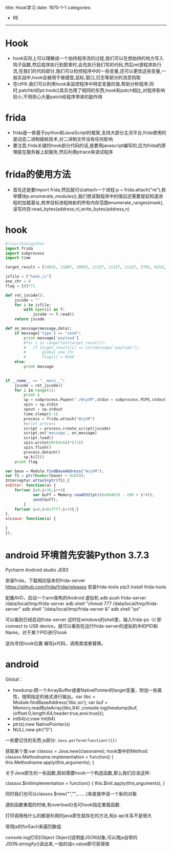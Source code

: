 title: Hook学习
date: 1970-1-1
categories: 
- RE
---

# Hook

- hook实际上可以理解成一个劫持程序流的过程,我们可以在想劫持的地方写入钩子函数,然后程序执行到那里时,会先执行我们写的代码,然后ret源程序执行流,在我们的代码部分,我们可以检控程序中的一些变量,还可以更改这些变量,一般实战中,hook会被用于做键盘,鼠标,窗口,日志等部分的消息钩取
- 在ctf中,我们可以利用hook来监控程序中特定变量的值,帮助分析程序,同时,patchkit的pt.hook()其实也用了相同的东西,hook和patch相比,对程序影响较小,不用担心大量patch给程序带来的副作用
  
# frida

- frida是一款基于python和JavaScript的框架,支持大部分主流平台,frida使用的是动态二进制插桩技术,对二进制文件没有任何影响
- 要注意,frida关键的hook部分代码的话,是要用javascript编写的,应为frida的原理是在服务器上起服务,然后利用ptrace来调试程序
  
# frida的使用方法

- 首先还是要import frida,然后就可以attach一个进程:p = frida.attach("re"),枚举模块p.enumerate_modules(),我们想读取程序中的值后还需要提前知道进程的加载基址,枚举目标进程映射的所有内存范围enumerate_ranges(mask),读写内存:read_bytes(address,n),write_bytes(address,n)

# hook

```python
#!/usr/bin/python
import frida
import subprocess
import time

target_result = [14035, 11007, 10955, 11157, 11157, 11157, 5791, 6253, 6359, 5649, 6359, 11157, 11299, 11433, 5649, 5649, 6359, 11007, 6217, 6395, 10955, 10865, 5941, 6359, 5649, 10955, 5597, 6359, 11299, 5791, 5597, 11157, 5791, 5483, 6253, 11007, 5649, 5649, 5597, 11007, 11299, 10955, 5597, 5597, 6253, 6217, 11157, 5483, 5941, 6395, 6395, 10865, 11007, 5941, 11299, 5597, 6359, 10865, 6359, 6359, 11299, 11007, 5483, 11299, 5791, 13743, 11433, 12981, 11007, 12345, 0, 0]

jsfile = ["hook.js"]
one_chr = 0
flag = [0]*71

def ret_jscode():
	jscode = ""
	for i in jsfile:
		with open(i) as f:
			jscode += f.read()
	return jscode

def on_message(message,data):
	if message['type'] == "send":
		print message['payload']
		#for i in range(len(target_result)):
		#	if target_result[i] == int(message['payload']):
		#		global one_chr
		#		flag[i] = 0x66
	else:
		print message
	

if __name__ == "__main__":
	jscode = ret_jscode()
	for i in range(1):
		print i
		sp = subprocess.Popen("./WcyVM",stdin = subprocess.PIPE,stdout = subprocess.PIPE)
		spin = sp.stdin
		spout = sp.stdout
		time.sleep(0.5)	
		process = frida.attach("WcyVM")
		#print process
		script = process.create_script(jscode)
		script.on('message', on_message)
		script.load()
		spin.write(chr(0x66)*(71))
		spin.flush()
		process.detach()
		sp.kill()
	print flag
```

```js
var base = Module.findBaseAddress("WcyVM");
var f1 = ptr(Number(base) + 0xD59);
Interceptor.attach(ptr(f1),{
onEnter: function(a) {
	for(var i=0;i<36;i++){
        	var buff = Memory.readU32(ptr(0x604620 - 280 + i*4));
        	send(buff);
        }
	for(var i=0;i<0xffff;i++){;}
},
onLeave: function(a) {
	
}
});
```

# android 环境首先安装Python 3.7.3

Pycharm 
Android studio
JEB3

安装frida，下载相应版本的frida-server
https://github.com/frida/frida/releases
安装frida-tools 
pip3 install frida-tools

配置AVD，启动一个arm架构的Android 虚拟机
adb push frida-server /data/local/tmp/frida-server
adb shell "chmod 777 /data/local/tmp/frida-server"
adb shell "/data/local/tmp/frida-server &"
adb shell "ps"

可以看到已经启动frida-server 
这时在windows的shell里，输入frida-ps -U
即connect to USB device，就可以看到在运行frida-server的虚拟机中的PID和Name，对于某个PID进行hook

逆向寻找hook位置
编写js代码，调用类或者替换。

# android

Global：
- hexdump:把一个ArrayBuffer或者NativePointer的target变量，附加一些属性，按照指定的格式进行输出。var libc = Module.findBaseAddress('libc.so'); var buf = Memory.readByteArray(libc,64) ;console.log(hexdump(buf,{offset:0,length:64,header:true,ansi:true}));
- int64(v):new Int(64)
- ptr(s):new NativePointer(s)
- NULL:new ptr("0")

一些要记住的东西 js部分:
`Java.perform(function(){})`

获取某个类:var classxx = Java.new(classname);
hook类中的Method:
classxx.Methodname.implementation = function() {
	this.Methodname.apply(this,arguments);
}

关于Java原生的一些函数,假如需要hook一个构造函数,那么我们应该这样:

classxx.$initimplementation = function() {
	this.$init.apply(this,arguments);
}

同时我们也可以classxx.$new("","",.......)来直接申请一个新的对象

遇到函数重载的时候,有overload()也可hook指定重载函数.

打印调用栈什么的都是利用的java原生就存在的方法,和js api关系不是很大

常用js的forEach来遍历数组

console.log打印[Object Object]说明是JSON对象,可以用js自带的JSON.stringify()读出来,一般的话v.value即可获得值
